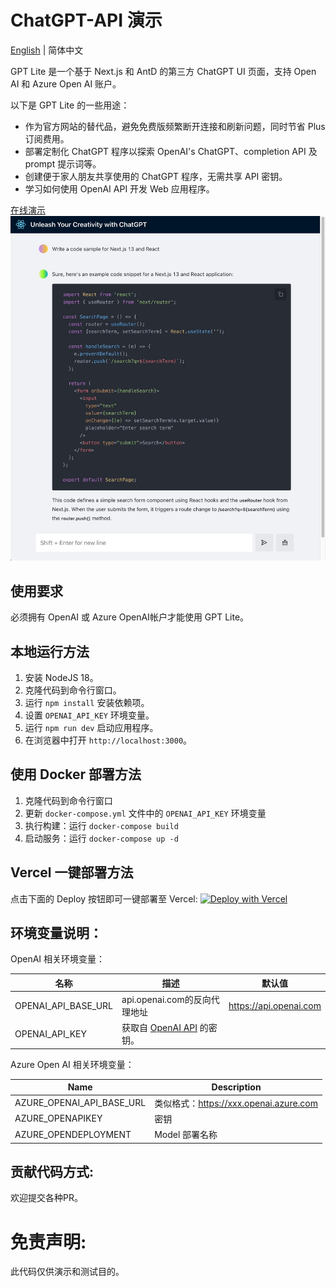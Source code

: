 # ChatGPT-API 演示

[English](./README.md) | 简体中文

GPT Lite 是一个基于 Next.js 和 AntD 的第三方 ChatGPT UI 页面，支持 Open AI 和 Azure Open AI 账户。

以下是 GPT Lite 的一些用途：
- 作为官方网站的替代品，避免免费版频繁断开连接和刷新问题，同时节省 Plus 订阅费用。
- 部署定制化 ChatGPT 程序以探索 OpenAI's ChatGPT、completion API 及 prompt 提示词等。
- 创建便于家人朋友共享使用的 ChatGPT 程序，无需共享 API 密钥。
- 学习如何使用 OpenAI API 开发 Web 应用程序。

[在线演示](https://gptlite.vercel.app)
![demo](./docs/images/demo.jpg)

## 使用要求

必须拥有 OpenAI 或 Azure OpenAI帐户才能使用 GPT Lite。

## 本地运行方法

1. 安装 NodeJS 18。
2. 克隆代码到命令行窗口。
3. 运行 `npm install` 安装依赖项。
4. 设置 `OPENAI_API_KEY` 环境变量。
5. 运行 `npm run dev` 启动应用程序。
6. 在浏览器中打开 `http://localhost:3000`。

## 使用 Docker 部署方法

1. 克隆代码到命令行窗口
2. 更新 `docker-compose.yml` 文件中的 `OPENAI_API_KEY` 环境变量
3. 执行构建：运行 `docker-compose build`
4. 启动服务：运行 `docker-compose up -d`

## Vercel 一键部署方法

点击下面的 Deploy 按钮即可一键部署至 Vercel:
[![Deploy with Vercel](https://vercel.com/button)](https://vercel.com/new/clone?repository-url=https%3A%2F%2Fgithub.com%2Fblrchen%2Fgptlite&env=OPENAI_API_KEY&project-name=gptlite&framework=nextjs&repository-name=gptlite)

## 环境变量说明：

OpenAI 相关环境变量：

| 名称                 | 描述                                                                  | 默认值                  |
|---------------------|---------------------------------------------------------------------|----------------------|
| OPENAI_API_BASE_URL | api.openai.com的反向代理地址                                               | https://api.openai.com |
| OPENAI_API_KEY      | 获取自 [OpenAI API](https://platform.openai.com/account/api-keys) 的密钥。 |

Azure Open AI 相关环境变量：

| Name                        | Description                                    |
| --------------------------- |------------------------------------------------|
| AZURE_OPENAI_API_BASE_URL   | 类似格式：https://xxx.openai.azure.com         |
| AZURE_OPENAPIKEY            | 密钥                                             |
| AZURE_OPENDEPLOYMENT        | Model 部署名称                                     |

## 贡献代码方式:

欢迎提交各种PR。

# 免责声明:

此代码仅供演示和测试目的。